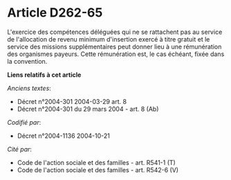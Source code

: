 # Article D262-65

L'exercice des compétences déléguées qui ne se rattachent pas au service de l'allocation de revenu minimum d'insertion exercé
à titre gratuit et le service des missions supplémentaires peut donner lieu à une rémunération des organismes payeurs. Cette
rémunération est, le cas échéant, fixée dans la convention.

**Liens relatifs à cet article**

_Anciens textes_:

  - Décret n°2004-301 2004-03-29 art. 8
  - Décret n°2004-301 du 29 mars 2004 - art. 8 (Ab)

_Codifié par_:

  - Décret n°2004-1136 2004-10-21

_Cité par_:

  - Code de l'action sociale et des familles - art. R541-1 (T)
  - Code de l'action sociale et des familles - art. R542-6 (V)
